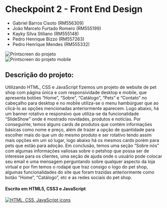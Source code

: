 # Checkpoint 2 - Front End Design

<ul>
    <li>
        Gabriel Barros Cisoto (RM556309)
    </li>
    <li>
        João Marcelo Furtado Romero (RM555199)
    </li>
    <li>
        Kayky Silva Stiliano (RM555148)
    <li>
        Pedro Henrique Bizzo (RM557263) 
    </li>
    <li>
        Pedro Henrique Mendes (RM555332)
    </li>
</ul>

<div style="display: flex; flex-direction: column;">
    <img 
        src="https://raw.githubusercontent.com/gh-johnny/pet-shop-website/main/docs/assets/website-printscreen.png" 
        alt="Printscreen do projeto"
    />
    <img 
        src="https://raw.githubusercontent.com/gh-johnny/pet-shop-website/main/docs/assets/website-printscreen-mobile.png" 
        alt="Printscreen do projeto mobile"
    />
</div>
  
## Descrição do projeto: 

Utilizando HTML, CSS e JavaScript fizemos um projeto de website de pet shop com página única e com responsividade desktop e mobile, que apresenta botões “Home”, “Sobre”, “Catálogo”, “Pets” e “Contato” no cabeçalho para desktop e no mobile utiliza-se o menu hambúrguer que ao clicá-lo as opções mencionadas anteriormente aparecem. Logo abaixo, há um banner rotativo e responsivo que utiliza-se da funcionalidade “SlideShow” onde é mostrado novidades, produtos e notícias. Por conseguinte, temos alguns cards de produtos que contém informações básicas como nome e preço, além de trazer a opção de quantidade para escolher mais do que um do mesmo produto e ser rotativo tendo assim mais opções em um só lugar, logo abaixo há os mesmos cards porém para pets que estão para adoção. Em conclusão, temos uma seção “Sobre nós” com algumas informações valiosas sobre o petshop que possa ser de interesse para os clientes, uma seção de ajuda onde o usuário pode colocar seu email e uma mensagem perguntando sobre qualquer aspecto da loja virtual e por fim temos o rodapé que traz consigo o logo do pet shop, algumas funcionalidades do site que foram trazidas anteriormente como botão “Home”, “Catálogo”, etc e as redes sociais do pet shop.

#### Escrito em HTML5, CSS3 e JavaScript
[![HTML, CSS, JavaScript icons](https://skillicons.dev/icons?i=html,css,javascript)](https://skillicons.dev)
